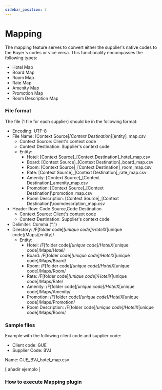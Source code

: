 ```yaml
---
sidebar_position: 3
---
```


# Mapping

The mapping feature serves to convert either the supplier's native codes to the Buyer's codes or vice versa. This functionality encompasses the following types:

* Hotel Map
* Board Map
* Room Map
* Rate Map
* Amenity Map
* Promotion Map
* Room Description Map

### File format

The file (1 file for each supplier) should be in the following format:
* Encoding: UTF-8
* File Name: [Context Source]_[Context Destination]_[entity]_map.csv
   - Context Source: Client's context code
   - Context Destination: Supplier's context code
   - Entity:
     - Hotel: [Context Source]_[Context Destination]_hotel_map.csv
     - Board: [Context Source]_[Context Destination]_board_map.csv
     - Room: [Context Source]_[Context Destination]_room_map.csv
     - Rate: [Context Source]_[Context Destination]_rate_map.csv
     - Amenity: [Context Source]_[Context Destination]_amenity_map.csv
     - Promotion: [Context Source]_[Context Destination]\promotion_map.csv
     - Room Description: [Context Source]_[Context Destination]\roomdescription_map.csv
* Header Row: Code Source,Code Destination
   - Context Source: Client's context code
   - Context Destination: Supplier's context code
* Delimiter: Comma (“,”)
* Directory: /F[folder code]_[unique code]/HotelX_[unique code]/Maps/[entity]/
   - Entity:
     - Hotel: /F[folder code]_[unique code]/HotelX_[unique code]/Maps/Hotel/
     - Board: /F[folder code]_[unique code]/HotelX_[unique code]/Maps/Board/
     - Room: /F[folder code]_[unique code]/HotelX_[unique code]/Maps/Room/
     - Rate: /F[folder code]_[unique code]/HotelX_[unique code]/Maps/Rate/
     - Amenity: /F[folder code]_[unique code]/HotelX_[unique code]/Maps/Amenity/
     - Promotion: /F[folder code]_[unique code]/HotelX_[unique code]/Maps/Promotion/
     - Room Description: /F[folder code]_[unique code]/HotelX_[unique code]/Maps/Room/


### Sample files

Example with the following client code and supplier code:

* Client code: GUE
* Supplier Code: BVJ

Name: GUE_BVJ_hotel_map.csv

[ añadir ejemplo ]

### How to execute Mapping plugin
